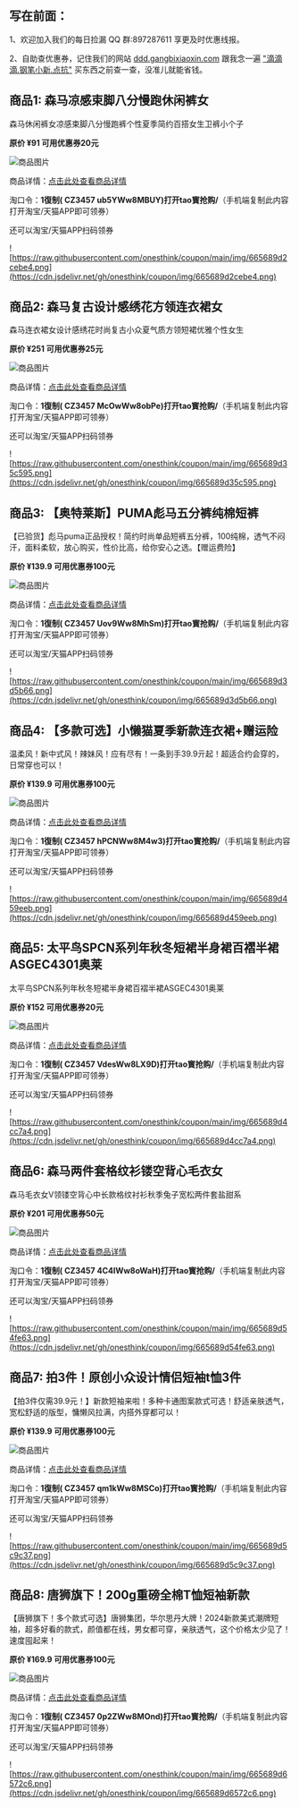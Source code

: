 ## 写在前面：

1、欢迎加入我们的每日捡漏 QQ 群:897287611 享更及时优惠线报。

2、自助查优惠券，记住我们的网站 [ddd.gangbixiaoxin.com](https://ddd.gangbixiaoxin.com) 跟我念一遍 ["滴滴滴.钢笔小新.点抗"](https://ddd.gangbixiaoxin.com) 买东西之前查一查，没准儿就能省钱。

## 商品1: 森马凉感束脚八分慢跑休闲裤女

森马休闲裤女凉感束脚八分慢跑裤个性夏季简约百搭女生卫裤小个子

**原价 ¥91 可用优惠券20元**

![商品图片](https://img.alicdn.com/bao/uploaded/i4/397341302/O1CN01wxlslL1LUMdd88fYo_!!397341302.jpg)

商品详情：[点击此处查看商品详情](https://s.click.taobao.com/t?e=m%3D2%26s%3DQWhqLQ1CvB1w4vFB6t2Z2ueEDrYVVa64yK8Cckff7TXLWlSKdGSYDqqBzAF99b1oMMgx22UI05bWbLW7uhxyboGvCrJWHk1%2FTyVl44vrPmd3miNKHWpinpVm%2FOAUUFw71qrpxiwMoCNxc1AtbZGVS1sfyDLhpMLH%2B2nv1WABkQ6MHuv7RoNv0Q0jFsbsQ7KWSLemQLWAHfj7%2BbnJDc4tYDJmked70W692%2F7AOspKQtru7%2BC%2BWGgNQ4iFw2ZrePxYwzzMEQiiMytVkSKsL%2FKbNdOG7fwodBwmx2p2hgIj8pgVGMJf6xuG1fws6Aimd%2F9Bca2JNko0gYMhhQs2DjqgEA%3D%3D&amp;union_lens=lensId:TAPI@1716947388@216622e7_118d_18fc20a08d4_983f@01)

淘口令：**1復制( CZ3457 ub5YWw8MBUY)打开tao寳抢购/**（手机端复制此内容打开淘宝/天猫APP即可领券）</p>

还可以淘宝/天猫APP扫码领券

![https://raw.githubusercontent.com/onesthink/coupon/main/img/665689d2cebe4.png](https://cdn.jsdelivr.net/gh/onesthink/coupon/img/665689d2cebe4.png)

## 商品2: 森马复古设计感绣花方领连衣裙女

森马连衣裙女设计感绣花时尚复古小众夏气质方领短裙优雅个性女生

**原价 ¥251 可用优惠券25元**

![商品图片](https://img.alicdn.com/bao/uploaded/i2/397341302/O1CN013S3wxA1LUMdb1hdcG_!!397341302.jpg)

商品详情：[点击此处查看商品详情](https://s.click.taobao.com/t?e=m%3D2%26s%3D9o1L4w1CpzRw4vFB6t2Z2ueEDrYVVa64yK8Cckff7TXLWlSKdGSYDkC5lA%2ByfjqlRitN3%2FurF3zWbLW7uhxyboGvCrJWHk1%2FTyVl44vrPmd3miNKHWpinpVm%2FOAUUFw71qrpxiwMoCNxc1AtbZGVS1sfyDLhpMLH%2B2nv1WABkQ6MHuv7RoNv0Q0jFsbsQ7KWyqvaVpobDcnHvVgoMc5jcX5LvFzGaaZR9eEKpJQ8uRf5ooWWsCmAyNj5pYs36tQQlbRMz6GTKAYZjQKfJ2UQf03O4wtQ3K90XXhKrcBJdMxakqexStdsX%2BMcSAGPOaJnX0%2B3obhRTo5xKmPmpIKZsA%3D%3D&amp;union_lens=lensId:TAPI@1716947391@212b4b84_11b8_18fc20a13a9_6b39@01)

淘口令：**1復制( CZ3457 McOwWw8obPe)打开tao寳抢购/**（手机端复制此内容打开淘宝/天猫APP即可领券）</p>

还可以淘宝/天猫APP扫码领券

![https://raw.githubusercontent.com/onesthink/coupon/main/img/665689d35c595.png](https://cdn.jsdelivr.net/gh/onesthink/coupon/img/665689d35c595.png)

## 商品3: 【奥特莱斯】PUMA彪马五分裤纯棉短裤

【已验货】彪马puma正品授权！简约时尚单品短裤五分裤，100纯棉，透气不闷汗，面料柔软，放心购买，性价比高，给你安心之选。【赠运费险】

**原价 ¥139.9 可用优惠券100元**

![商品图片](https://gw.alicdn.com/imgextra/i3/2215980022518/O1CN01wqPWuW1UTIFc7rp4n_!!2215980022518.jpg)

商品详情：[点击此处查看商品详情](https://s.click.taobao.com/t?e=m%3D2%26s%3DUteWsc4yqhdw4vFB6t2Z2ueEDrYVVa64XoO8tOebS%2BfLWlSKdGSYDkC5lA%2Byfjql8sviUM61dt3WbLW7uhxyboGvCrJWHk1%2FTyVl44vrPmd3miNKHWpinpVm%2FOAUUFw71qrpxiwMoCNxc1AtbZGVS6WXbn828yXfmSxkby34rW3NEPXytV9ALoS4zvCRUrquhl0bDI17EEdCMwrQBibuqwXBmJ6vkvi%2FpMhlNwPlT0pcGbLsnht7E%2FLsUsmoOukN7BsyKJhfHutTU1UpnLcQJ9kYvQZuIwx3oGeIQL4Fi9Hf9n%2FQXuuBvngh%2BFxEt%2By%2BhgcbUccTft%2B228n1ngbVmA%3D%3D&amp;union_lens=lensId:TAPI@1716947392@213c748d_118a_18fc20a18af_4ebd@01)

淘口令：**1復制( CZ3457 Uov9Ww8MhSm)打开tao寳抢购/**（手机端复制此内容打开淘宝/天猫APP即可领券）</p>

还可以淘宝/天猫APP扫码领券

![https://raw.githubusercontent.com/onesthink/coupon/main/img/665689d3d5b66.png](https://cdn.jsdelivr.net/gh/onesthink/coupon/img/665689d3d5b66.png)

## 商品4: 【多款可选】小懒猫夏季新款连衣裙+赠运险

温柔风！新中式风！辣妹风！应有尽有！一条到手39.9亓起！超适合约会穿的，日常穿也可以！

**原价 ¥139.9 可用优惠券100元**

![商品图片](https://img.alicdn.com/imgextra/i3/1002534061/O1CN01MW91qx1frzMP4DIIV_!!1002534061.jpg)

商品详情：[点击此处查看商品详情](https://s.click.taobao.com/t?e=m%3D2%26s%3DbhU9raMDfUVw4vFB6t2Z2ueEDrYVVa64XoO8tOebS%2BfLWlSKdGSYDkC5lA%2Byfjqlxq3IhSJN6GTWbLW7uhxyboGvCrJWHk1%2FTyVl44vrPmd3miNKHWpinpVm%2FOAUUFw71qrpxiwMoCNxc1AtbZGVSzF3bottgPyUHj%2BqpbQThRcLZMqoQW%2BfuKGzo1lVxIioxKMxAPEZN2878bqfWphw0hWHKgsf6ZEAxB11ljB0QKSGIQ7dcOsMSk8sfoqGAtTr04gqAXR1OQg4%2BfirBrx7mM7AMx9cWAx%2BEiM%2FlSG%2FbZSPptiT4FUAFICEPw2zmgLWU1NVKZy3ECfGDF1NzTQoPw%3D%3D&amp;union_lens=lensId:TAPI@1716947394@213f3154_118c_18fc20a1fb8_ded4@01)

淘口令：**1復制( CZ3457 hPCNWw8M4w3)打开tao寳抢购/**（手机端复制此内容打开淘宝/天猫APP即可领券）</p>

还可以淘宝/天猫APP扫码领券

![https://raw.githubusercontent.com/onesthink/coupon/main/img/665689d459eeb.png](https://cdn.jsdelivr.net/gh/onesthink/coupon/img/665689d459eeb.png)

## 商品5: 太平鸟SPCN系列年秋冬短裙半身裙百褶半裙ASGEC4301奥莱

太平鸟SPCN系列年秋冬短裙半身裙百褶半裙ASGEC4301奥莱

**原价 ¥152 可用优惠券20元**

![商品图片](https://img.alicdn.com/bao/uploaded/i4/2201506575764/O1CN010VdgIn1sRxjOTYHvz_!!0-item_pic.jpg)

商品详情：[点击此处查看商品详情](https://s.click.taobao.com/t?e=m%3D2%26s%3DCm%2BObVtWvv5w4vFB6t2Z2ueEDrYVVa64yK8Cckff7TXLWlSKdGSYDkC5lA%2Byfjql5x%2BIUlGKNpXWbLW7uhxyboGvCrJWHk1%2FTyVl44vrPmd3miNKHWpinpVm%2FOAUUFw71qrpxiwMoCNxc1AtbZGVS%2BBgZ%2BD7dKVkCw%2B%2FcwHFHajNEPXytV9ALoS4zvCRUrqusfBrpyXiZF%2BaZCgnKMBQzse2rc6HrO7mUrPNfdzr%2FEB8Y8pJOnmqrtS5Bv0y3G1gFXtB0FklSTxTU1UpnLcQJ9kYvQZuIwx3oGeIQL4Fi9EyMGh%2FLvQLDIBUDAg30l6khgcbUccTft%2B228n1ngbVmA%3D%3D&amp;union_lens=lensId:TAPI@1716947395@21083abc_113e_18fc20a241c_95c8@01)

淘口令：**1復制( CZ3457 VdesWw8LX9D)打开tao寳抢购/**（手机端复制此内容打开淘宝/天猫APP即可领券）</p>

还可以淘宝/天猫APP扫码领券

![https://raw.githubusercontent.com/onesthink/coupon/main/img/665689d4cc7a4.png](https://cdn.jsdelivr.net/gh/onesthink/coupon/img/665689d4cc7a4.png)

## 商品6: 森马两件套格纹衫镂空背心毛衣女

森马毛衣女V领镂空背心中长款格纹衬衫秋季兔子宽松两件套盐甜系

**原价 ¥201 可用优惠券50元**

![商品图片](https://img.alicdn.com/bao/uploaded/i3/397341302/O1CN01XhcgKz1LUMddyTPg7_!!397341302.jpg)

商品详情：[点击此处查看商品详情](https://s.click.taobao.com/t?e=m%3D2%26s%3DKF7MrJkCyMhw4vFB6t2Z2ueEDrYVVa64yK8Cckff7TXLWlSKdGSYDkIWLAaokCrXJ1gyddu7kN%2FWbLW7uhxyboGvCrJWHk1%2FTyVl44vrPmd3miNKHWpinpVm%2FOAUUFw71qrpxiwMoCNxc1AtbZGVS1sfyDLhpMLH%2B2nv1WABkQ6MHuv7RoNv0Q0jFsbsQ7KW55cV47uOLSXmrq0kcDIUZJ9pxsAnHYP4zwR7dnfi5wSFHbUT3XzBJwcefQ2x9yjOwzzMEQiiMytVkSKsL%2FKbNdOG7fwodBwmyLcL%2BJGkQc%2Bq02joOZEJnYl6rvEo5ORtca2JNko0gYMhhQs2DjqgEA%3D%3D&amp;union_lens=lensId:TAPI@1716947400@0b5235c4_110c_18fc20a38b9_926f@01)

淘口令：**1復制( CZ3457 4C4IWw8oWaH)打开tao寳抢购/**（手机端复制此内容打开淘宝/天猫APP即可领券）</p>

还可以淘宝/天猫APP扫码领券

![https://raw.githubusercontent.com/onesthink/coupon/main/img/665689d54fe63.png](https://cdn.jsdelivr.net/gh/onesthink/coupon/img/665689d54fe63.png)

## 商品7: 拍3件！原创小众设计情侣短袖t恤3件

【拍3件仅需39.9元！】新款短袖来啦！多种卡通图案款式可选！舒适亲肤透气，宽松舒适的版型，慵懒风拉满，内搭外穿都可以！

**原价 ¥139.9 可用优惠券100元**

![商品图片](https://gw.alicdn.com/bao/uploaded/i4/2217237909760/O1CN01RXrXPl2Ly8Y2LGjGC_!!2217237909760.jpg)

商品详情：[点击此处查看商品详情](https://s.click.taobao.com/t?e=m%3D2%26s%3Dm%2Bx4hz3J4opw4vFB6t2Z2ueEDrYVVa64XoO8tOebS%2BfLWlSKdGSYDkIWLAaokCrXt4hWD5k2kjPWbLW7uhxyboGvCrJWHk1%2FTyVl44vrPmd3miNKHWpinpVm%2FOAUUFw71qrpxiwMoCNxc1AtbZGVS41EifpNYDLE2DqwsGfxdMLNEPXytV9ALoS4zvCRUrquMCgWV3FKm%2FGnC5DEBo3Xi%2FZ8wH%2FNqikIn3lfSmrV2Vlpt4pVoKj2aU2DJRxUwize0LF3%2B05mWCYbkJ5QxPS2Ci%2FKfJmqgrYAfWsUjZoD5RAyO7m7qb0MLeYBmtseq3RiDseal0NfMDXJpWvVCAyWdKJn5AyUbPoV&amp;union_lens=lensId:TAPI@1716947403@213c42f6_1192_18fc20a4465_3501@01)

淘口令：**1復制( CZ3457 qm1kWw8MSCo)打开tao寳抢购/**（手机端复制此内容打开淘宝/天猫APP即可领券）</p>

还可以淘宝/天猫APP扫码领券

![https://raw.githubusercontent.com/onesthink/coupon/main/img/665689d5c9c37.png](https://cdn.jsdelivr.net/gh/onesthink/coupon/img/665689d5c9c37.png)

## 商品8: 唐狮旗下！200g重磅全棉T恤短袖新款

【唐狮旗下！多个款式可选】唐狮集团，华尔思丹大牌！2024新款美式潮牌短袖，超多好看的款式，颜值都在线，男女都可穿，亲肤透气，这个价格太少见了！速度囤起来！

**原价 ¥169.9 可用优惠券100元**

![商品图片](https://img.alicdn.com/i4/2217884150632/O1CN01fXV0Hs1GXVGy52Pib_!!2217884150632.jpg)

商品详情：[点击此处查看商品详情](https://s.click.taobao.com/t?e=m%3D2%26s%3Dq4i3NXnFeulw4vFB6t2Z2ueEDrYVVa64yK8Cckff7TXLWlSKdGSYDkIWLAaokCrX5x%2BIUlGKNpXWbLW7uhxyboGvCrJWHk1%2FTyVl44vrPmd3miNKHWpinpVm%2FOAUUFw71qrpxiwMoCNxc1AtbZGVSwmW90yFNp5pg%2BRpaga5fwDNEPXytV9ALoS4zvCRUrquvpzdB6brDsGEPV6k%2BHyfixu0o4rDzs3Z31D4dIfKbLzAWTr9AiP4kKh5X8oGVw0pEEkCsiYcgIcbkJ5QxPS2Ci%2FKfJmqgrYAfWsUjZoD5RCh%2BTsdlyoPk1SNpGLWVAdfDseal0NfMDXJpWvVCAyWdKJn5AyUbPoV&amp;union_lens=lensId:TAPI@1716947405@213cc545_1191_18fc20a4a1b_0aad@01)

淘口令：**1復制( CZ3457 0p2ZWw8MOnd)打开tao寳抢购/**（手机端复制此内容打开淘宝/天猫APP即可领券）</p>

还可以淘宝/天猫APP扫码领券

![https://raw.githubusercontent.com/onesthink/coupon/main/img/665689d6572c6.png](https://cdn.jsdelivr.net/gh/onesthink/coupon/img/665689d6572c6.png)

